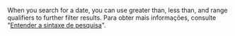 When you search for a date, you can use greater than, less than, and range qualifiers to further filter results. Para obter mais informações, consulte "[Entender a sintaxe de pesquisa](/github/searching-for-information-on-github/understanding-the-search-syntax)".
